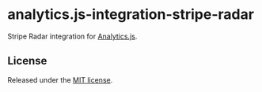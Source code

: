 # analytics.js-integration-stripe-radar

Stripe Radar integration for [Analytics.js][].

## License

Released under the [MIT license](LICENSE).


[Analytics.js]: https://segment.com/docs/libraries/analytics.js/
